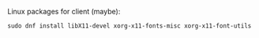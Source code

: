 Linux packages for client (maybe):

	sudo dnf install libX11-devel xorg-x11-fonts-misc xorg-x11-font-utils
